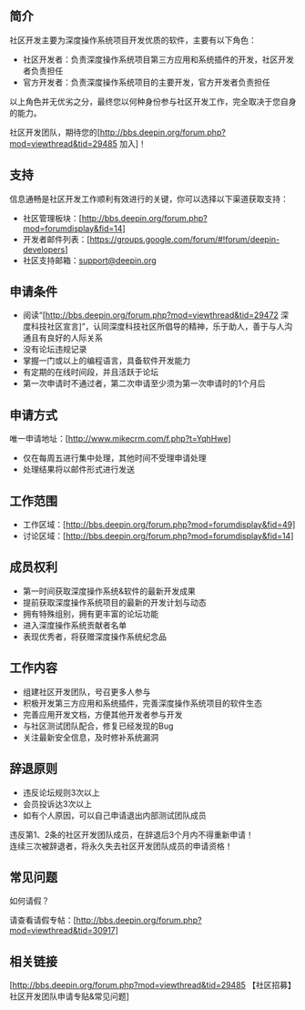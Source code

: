 ## 简介

社区开发主要为深度操作系统项目开发优质的软件，主要有以下角色：

* 社区开发者：负责深度操作系统项目第三方应用和系统插件的开发，社区开发者负责担任
* 官方开发者：负责深度操作系统项目的主要开发，官方开发者负责担任

以上角色并无优劣之分，最终您以何种身份参与社区开发工作，完全取决于您自身的能力。

社区开发团队，期待您的[http://bbs.deepin.org/forum.php?mod=viewthread&tid=29485 加入]！

## 支持

信息通畅是社区开发工作顺利有效进行的关键，你可以选择以下渠道获取支持：

* 社区管理板块：[http://bbs.deepin.org/forum.php?mod=forumdisplay&fid=14]
* 开发者邮件列表：[https://groups.google.com/forum/#!forum/deepin-developers]
* 社区支持邮箱：support@deepin.org

## 申请条件

* 阅读“[http://bbs.deepin.org/forum.php?mod=viewthread&tid=29472 深度科技社区宣言]”，认同深度科技社区所倡导的精神，乐于助人，善于与人沟通且有良好的人际关系
* 没有论坛违规记录
* 掌握一门或以上的编程语言，具备软件开发能力
* 有定期的在线时间段，并且活跃于论坛
* 第一次申请时不通过者，第二次申请至少须为第一次申请时的1个月后

## 申请方式

唯一申请地址：[http://www.mikecrm.com/f.php?t=YqhHwe]


* 仅在每周五进行集中处理，其他时间不受理申请处理
* 处理结果将以邮件形式进行发送

## 工作范围

* 工作区域：[http://bbs.deepin.org/forum.php?mod=forumdisplay&fid=49]
* 讨论区域：[http://bbs.deepin.org/forum.php?mod=forumdisplay&fid=14]

## 成员权利

* 第一时间获取深度操作系统&软件的最新开发成果
* 提前获取深度操作系统项目的最新的开发计划与动态
* 拥有特殊组别，拥有更丰富的论坛功能
* 进入深度操作系统贡献者名单
* 表现优秀者，将获赠深度操作系统纪念品

## 工作内容

* 组建社区开发团队，号召更多人参与
* 积极开发第三方应用和系统插件，完善深度操作系统项目的软件生态
* 完善应用开发文档，方便其他开发者参与开发
* 与社区测试团队配合，修复已经发现的Bug
* 关注最新安全信息，及时修补系统漏洞

## 辞退原则

* 违反论坛规则3次以上
* 会员投诉达3次以上
* 如有个人原因，可以自己申请退出内部测试团队成员

违反第1、2条的社区开发团队成员，在辞退后3个月内不得重新申请！<br/>连续三次被辞退者，将永久失去社区开发团队成员的申请资格！

## 常见问题

如何请假？

请查看请假专帖：[http://bbs.deepin.org/forum.php?mod=viewthread&tid=30917]



## 相关链接

[http://bbs.deepin.org/forum.php?mod=viewthread&tid=29485 【社区招募】社区开发团队申请专贴&常见问题]